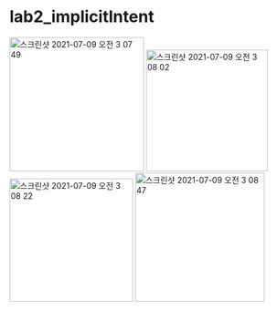 # lab2_implicitIntent
<img width="235" alt="스크린샷 2021-07-09 오전 3 07 49" src="https://user-images.githubusercontent.com/82192923/124970617-1a25c880-e063-11eb-9b7c-0919666ed824.png">
<img width="213" alt="스크린샷 2021-07-09 오전 3 08 02" src="https://user-images.githubusercontent.com/82192923/124970622-1abe5f00-e063-11eb-8975-68e9c933711d.png">
<img width="216" alt="스크린샷 2021-07-09 오전 3 08 22" src="https://user-images.githubusercontent.com/82192923/124970634-1eea7c80-e063-11eb-8c58-766fde7da11d.png">
<img width="226" alt="스크린샷 2021-07-09 오전 3 08 47" src="https://user-images.githubusercontent.com/82192923/124970645-20b44000-e063-11eb-9e9f-30c4fb6b1f1b.png">
